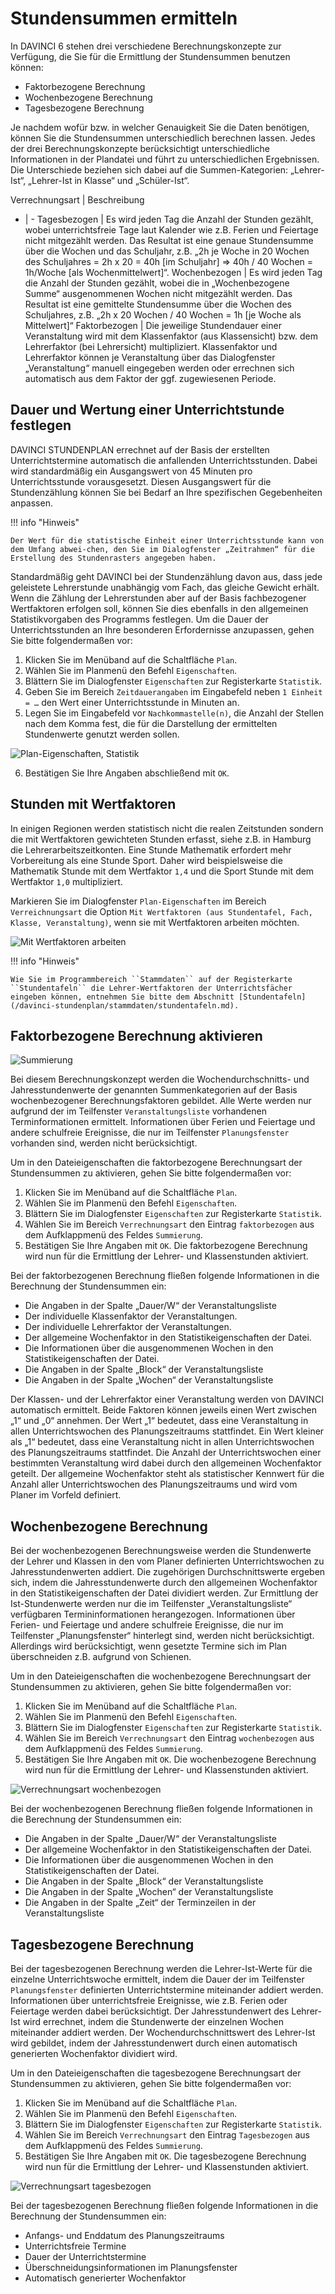# Stundensummen ermitteln

In DAVINCI 6 stehen drei verschiedene Berechnungskonzepte zur Verfügung, die Sie für die Ermittlung der Stundensummen benutzen können:

* Faktorbezogene Berechnung
* Wochenbezogene Berechnung
* Tagesbezogene Berechnung

Je nachdem wofür bzw. in welcher Genauigkeit Sie die Daten benötigen, können Sie die Stundensummen unterschiedlich berechnen lassen. Jedes der drei Berechnungskonzepte berücksichtigt unterschiedliche Informationen in der Plandatei und führt zu unterschiedlichen Ergebnissen. Die Unterschiede beziehen sich dabei auf die Summen-Kategorien: „Lehrer-Ist“, „Lehrer-Ist in Klasse“ und „Schüler-Ist“.

Verrechnungsart | Beschreibung
- | -
Tagesbezogen |  Es wird jeden Tag die Anzahl der Stunden gezählt, wobei unterrichtsfreie Tage laut Kalender wie z.B. Ferien und Feiertage nicht mitgezählt werden. Das Resultat ist eine genaue Stundensumme über die Wochen und das Schuljahr, z.B. „2h je Woche in 20 Wochen des Schuljahres = 2h x 20 = 40h [im Schuljahr] => 40h / 40 Wochen = 1h/Woche [als Wochenmittelwert]“.
Wochenbezogen | Es wird jeden Tag die Anzahl der Stunden gezählt, wobei die in „Wochenbezogene Summe“ ausgenommenen Wochen nicht mitgezählt werden. Das Resultat ist eine gemittelte Stundensumme über die Wochen des Schuljahres, z.B. „2h x 20 Wochen / 40 Wochen = 1h [je Woche als Mittelwert]“
Faktorbezogen | Die jeweilige Stundendauer einer Veranstaltung wird mit dem Klassenfaktor (aus Klassensicht) bzw. dem Lehrerfaktor (bei Lehrersicht) multipliziert. Klassenfaktor und Lehrerfaktor können je Veranstaltung über das Dialogfenster „Veranstaltung“ manuell eingegeben werden oder errechnen sich automatisch aus dem Faktor der ggf. zugewiesenen Periode.

## Dauer und Wertung einer Unterrichtstunde festlegen

DAVINCI STUNDENPLAN errechnet auf der Basis der erstellten Unterrichtstermine automatisch die anfallenden Unterrichtsstunden. Dabei wird standardmäßig ein Ausgangswert von 45 Minuten pro Unterrichtsstunde vorausgesetzt. Diesen Ausgangswert für die Stundenzählung können Sie bei Bedarf an Ihre spezifischen Gegebenheiten anpassen.

!!! info "Hinweis"

    Der Wert für die statistische Einheit einer Unterrichtsstunde kann von dem Umfang abwei-chen, den Sie im Dialogfenster „Zeitrahmen“ für die Erstellung des Stundenrasters angegeben haben.

Standardmäßig geht DAVINCI bei der Stundenzählung davon aus, dass jede geleistete Lehrerstunde unabhängig vom Fach, das gleiche Gewicht erhält. Wenn die Zählung der Lehrerstunden aber auf der Basis fachbezogener Wertfaktoren erfolgen soll, können Sie dies ebenfalls in den allgemeinen Statistikvorgaben des Programms festlegen.
Um die Dauer der Unterrichtsstunden an Ihre besonderen Erfordernisse anzupassen, gehen Sie bitte folgendermaßen vor:

1. Klicken Sie im Menüband auf die Schaltfläche ``Plan``.
2. Wählen Sie im Planmenü den Befehl ``Eigenschaften``.
3. Blättern Sie im Dialogfenster ``Eigenschaften`` zur Registerkarte ``Statistik``.
4. Geben Sie im Bereich ``Zeitdauerangaben`` im Eingabefeld neben ``1 Einheit = …`` den Wert einer Unterrichtsstunde in Minuten an.
5. Legen Sie im Eingabefeld vor ``Nachkommastelle(n)``, die Anzahl der Stellen nach dem Komma fest, die für die Darstellung der ermittelten Stundenwerte genutzt werden sollen.

![Plan-Eigenschaften, Statistik](/assets/images/Plan-EigenschaftenStatistik.png)

6. Bestätigen Sie Ihre Angaben abschließend mit ``OK``.

## Stunden mit Wertfaktoren

In einigen Regionen werden statistisch nicht die realen Zeitstunden sondern die mit Wertfaktoren gewichteten Stunden erfasst, siehe z.B. in Hamburg die Lehrerarbeitszeitkonten. Eine Stunde Mathematik erfordert mehr Vorbereitung als eine Stunde Sport. Daher wird beispielsweise die Mathematik Stunde mit dem Wertfaktor ``1,4`` und die Sport Stunde mit dem Wertfaktor ``1,0`` multipliziert.

Markieren Sie im Dialogfenster ``Plan-Eigenschaften`` im Bereich ``Verreichnungsart`` die Option ``Mit Wertfaktoren (aus Stundentafel, Fach, Klasse, Veranstaltung)``, wenn sie mit Wertfaktoren arbeiten möchten.

![Mit Wertfaktoren arbeiten](/assets/images/Plan-EigenschaftenStatistik01.png)

!!! info "Hinweis"

    Wie Sie im Programmbereich ``Stammdaten`` auf der Registerkarte ``Stundentafeln`` die Lehrer-Wertfaktoren der Unterrichtsfächer eingeben können, entnehmen Sie bitte dem Abschnitt [Stundentafeln](/davinci-stundenplan/stammdaten/stundentafeln.md).

## Faktorbezogene Berechnung aktivieren

![Summierung](/assets/images/Summierung.Faktorbezogen.png)

Bei diesem Berechnungskonzept werden die Wochendurchschnitts- und Jahresstundenwerte der genannten Summenkategorien auf der Basis wochenbezogener Berechnungsfaktoren gebildet. Alle Werte werden nur aufgrund der im Teilfenster ``Veranstaltungsliste`` vorhandenen Terminformationen ermittelt. Informationen über Ferien und Feiertage und andere schulfreie Ereignisse, die nur im Teilfenster ``Planungsfenster`` vorhanden sind, werden nicht berücksichtigt.

Um in den Dateieigenschaften die faktorbezogene Berechnungsart der Stundensummen zu aktivieren, gehen Sie bitte folgendermaßen vor:

1. Klicken Sie im Menüband auf die Schaltfläche ``Plan``.
2. Wählen Sie im Planmenü den Befehl ``Eigenschaften``.
3. Blättern Sie im Dialogfenster ``Eigenschaften`` zur Registerkarte ``Statistik``.
4. Wählen Sie im Bereich ``Verrechnungsart`` den Eintrag ``faktorbezogen`` aus dem Aufklappmenü des Feldes ``Summierung``.
5. Bestätigen Sie Ihre Angaben mit ``OK``. Die faktorbezogene Berechnung wird nun für die Ermittlung der Lehrer- und Klassenstunden aktiviert.

Bei der faktorbezogenen Berechnung fließen folgende Informationen in die Berechnung der Stundensummen ein:

* Die Angaben in der Spalte „Dauer/W“ der Veranstaltungsliste
* Der individuelle Klassenfaktor der Veranstaltungen.
* Der individuelle Lehrerfaktor der Veranstaltungen.
* Der allgemeine Wochenfaktor in den Statistikeigenschaften der Datei.
* Die Informationen über die ausgenommenen Wochen in den Statistikeigenschaften der Datei.
* Die Angaben in der Spalte „Block“ der Veranstaltungsliste
* Die Angaben in der Spalte „Wochen“ der Veranstaltungsliste

Der Klassen- und der Lehrerfaktor einer Veranstaltung werden von DAVINCI automatisch ermittelt. Beide Faktoren können jeweils einen Wert zwischen „1“ und „0“ annehmen. Der Wert „1“ bedeutet, dass eine Veranstaltung in allen Unterrichtswochen des Planungszeitraums stattfindet.
Ein Wert kleiner als „1“ bedeutet, dass eine Veranstaltung nicht in allen Unterrichtswochen des Planungszeitraums stattfindet. Die Anzahl der Unterrichtswochen einer bestimmten Veranstaltung wird dabei durch den allgemeinen Wochenfaktor geteilt. Der allgemeine Wochenfaktor steht als statistischer Kennwert für die Anzahl aller Unterrichtswochen des Planungszeitraums und wird vom Planer im Vorfeld definiert.

## Wochenbezogene Berechnung

Bei der wochenbezogenen Berechnungsweise werden die Stundenwerte der Lehrer und Klassen in den vom Planer definierten Unterrichtswochen zu Jahresstundenwerten addiert. Die zugehörigen Durchschnittswerte ergeben sich, indem die Jahresstundenwerte durch den allgemeinen Wochenfaktor in den Statistikeigenschaften der Datei dividiert werden. Zur Ermittlung der Ist-Stundenwerte werden nur die im Teilfenster „Veranstaltungsliste“ verfügbaren Termininformationen herangezogen. Informationen über Ferien- und Feiertage und andere schulfreie Ereignisse, die nur im Teilfenster „Planungsfenster“ hinterlegt sind, werden nicht berücksichtigt. Allerdings wird berücksichtigt, wenn gesetzte Termine sich im Plan überschneiden z.B. aufgrund von Schienen.

Um in den Dateieigenschaften die wochenbezogene Berechnungsart der Stundensummen zu aktivieren, gehen Sie bitte folgendermaßen vor:

1. Klicken Sie im Menüband auf die Schaltfläche ``Plan``.
2. Wählen Sie im Planmenü den Befehl ``Eigenschaften``.
3. Blättern Sie im Dialogfenster ``Eigenschaften`` zur Registerkarte ``Statistik``. 
4. Wählen Sie im Bereich ``Verrechnungsart`` den Eintrag ``wochenbezogen`` aus dem Aufklappmenü des Feldes ``Summierung``.
5. Bestätigen Sie Ihre Angaben mit ``OK``. Die wochenbezogene Berechnung wird nun für die Ermittlung der Lehrer- und Klassenstunden aktiviert.

![Verrechnungsart wochenbezogen](/assets/images/Summierung.Wochenbezogen.png)

Bei der wochenbezogenen Berechnung fließen folgende Informationen in die Berechnung der Stundensummen ein:

* Die Angaben in der Spalte „Dauer/W“ der Veranstaltungsliste
* Der allgemeine Wochenfaktor in den Statistikeigenschaften der Datei.
* Die Informationen über die ausgenommenen Wochen in den Statistikeigenschaften der Datei.
* Die Angaben in der Spalte „Block“ der Veranstaltungsliste
* Die Angaben in der Spalte „Wochen“ der Veranstaltungsliste
* Die Angaben in der Spalte „Zeit“ der Terminzeilen in der Veranstaltungsliste

## Tagesbezogene Berechnung

Bei der tagesbezogenen Berechnung werden die Lehrer-Ist-Werte für die einzelne Unterrichtswoche ermittelt, indem die Dauer der im Teilfenster ``Planungsfenster`` definierten Unterrichtstermine miteinander addiert werden. Informationen über unterrichtsfreie Ereignisse, wie z.B. Ferien oder Feiertage werden dabei berücksichtigt. Der Jahresstundenwert des Lehrer-Ist wird errechnet, indem die Stundenwerte der einzelnen Wochen miteinander addiert werden. Der Wochendurchschnittswert des Lehrer-Ist wird gebildet, indem der Jahresstundenwert durch einen automatisch generierten Wochenfaktor dividiert wird.

Um in den Dateieigenschaften die tagesbezogene Berechnungsart der Stundensummen zu aktivieren, gehen Sie bitte folgendermaßen vor:

1. Klicken Sie im Menüband auf die Schaltfläche ``Plan``.
2. Wählen Sie im Planmenü den Befehl ``Eigenschaften``.
3. Blättern Sie im Dialogfenster ``Eigenschaften`` zur Registerkarte ``Statistik``.
4. Wählen Sie im Bereich ``Verrechnungsart`` den Eintrag ``Tagesbezogen`` aus dem Aufklappmenü des Feldes ``Summierung``.
5. Bestätigen Sie Ihre Angaben mit ``OK``. Die tagesbezogene Berechnung wird nun für die Ermittlung der Lehrer- und Klassenstunden aktiviert.

![Verrechnungsart tagesbezogen](/assets/images/Summierung.Tagesbezogen.png)

Bei der tagesbezogenen Berechnung fließen folgende Informationen in die Berechnung der Stundensummen ein:

* Anfangs- und Enddatum des Planungszeitraums
* Unterrichtsfreie Termine
* Dauer der Unterrichtstermine
* Überschneidungsinformationen im Planungsfenster
* Automatisch generierter Wochenfaktor
